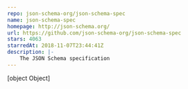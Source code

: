 ```yaml
---
repo: json-schema-org/json-schema-spec
name: json-schema-spec
homepage: http://json-schema.org/
url: https://github.com/json-schema-org/json-schema-spec
stars: 4063
starredAt: 2018-11-07T23:44:41Z
description: |-
    The JSON Schema specification
---
```


[object Object]
